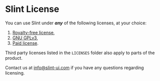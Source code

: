 # Slint License

You can use Slint under ***any*** of the following licenses, at your choice:

1. [Royalty-free license](LICENSES/LicenseRef-Slint-Royalty-free-1.0.md),
2. [GNU GPLv3](LICENSES/GPL-3.0-only.txt),
3. [Paid license](https://slint.dev/pricing.html).

Third party licenses listed in the `LICENSES` folder also apply to parts of the product.

Contact us at [info@slint-ui.com](mailto:info@slint-ui.com) if you have any questions regarding licensing.
